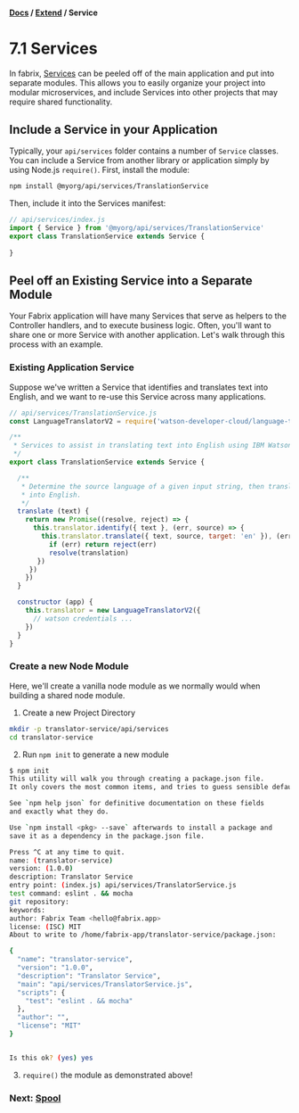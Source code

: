 #### [Docs](../index.md) / [Extend](./index.md) / Service

# 7.1 Services

In fabrix, [Services](../../ref/service) can be peeled off of the main application and put into separate modules.
This allows you to easily organize your project into modular microservices, and include Services into other projects that may require shared functionality.

## Include a Service in your Application

Typically, your `api/services` folder contains a number of `Service` classes.
You can include a Service from another library or application simply by using Node.js `require()`.
First, install the module:

```sh
npm install @myorg/api/services/TranslationService
```
Then, include it into the Services manifest:

```js
// api/services/index.js
import { Service } from '@myorg/api/services/TranslationService'
export class TranslationService extends Service {
  
}
```

## Peel off an Existing Service into a Separate Module

Your Fabrix application will have many Services that serve as helpers to the Controller handlers, and to execute business logic.
Often, you'll want to share one or more Service with another application. Let's walk through this process with an example.

### Existing Application Service

Suppose we've written a Service that identifies and translates text into English, and we want to re-use this Service across many applications.

```js
// api/services/TranslationService.js
const LanguageTranslatorV2 = require('watson-developer-cloud/language-translator/v2')

/**
 * Services to assist in translating text into English using IBM Watson
 */
export class TranslationService extends Service {

  /**
   * Determine the source language of a given input string, then translate
   * into English.
   */
  translate (text) {
    return new Promise((resolve, reject) => {
      this.translator.identify({ text }, (err, source) => {
        this.translator.translate({ text, source, target: 'en' }), (err, translation) => {
          if (err) return reject(err)
          resolve(translation)
       })
     })
    })
  }

  constructor (app) {
    this.translator = new LanguageTranslatorV2({
      // watson credentials ...
    })
  }
}
```

### Create a new Node Module

Here, we'll create a vanilla node module as we normally would when building a shared node module.

1. Create a new Project Directory
  ```sh
  mkdir -p translator-service/api/services
  cd translator-service
  ```

2. Run `npm init` to generate a new module

```sh
$ npm init
This utility will walk you through creating a package.json file.
It only covers the most common items, and tries to guess sensible defaults.

See `npm help json` for definitive documentation on these fields
and exactly what they do.

Use `npm install <pkg> --save` afterwards to install a package and
save it as a dependency in the package.json file.

Press ^C at any time to quit.
name: (translator-service)
version: (1.0.0)
description: Translator Service
entry point: (index.js) api/services/TranslatorService.js
test command: eslint . && mocha
git repository:
keywords:
author: Fabrix Team <hello@fabrix.app>
license: (ISC) MIT
About to write to /home/fabrix-app/translator-service/package.json:

{
  "name": "translator-service",
  "version": "1.0.0",
  "description": "Translator Service",
  "main": "api/services/TranslatorService.js",
  "scripts": {
    "test": "eslint . && mocha"
  },
  "author": "",
  "license": "MIT"
}


Is this ok? (yes) yes
```

3. `require()` the module as demonstrated above!

### Next: [Spool](./spool.md)
